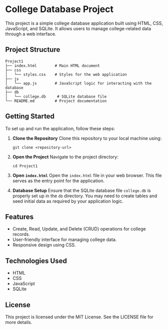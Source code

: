 # College Database Project

This project is a simple college database application built using HTML, CSS, JavaScript, and SQLite. It allows users to manage college-related data through a web interface.

## Project Structure

```
Project1
├── index.html        # Main HTML document
├── css
│   └── styles.css    # Styles for the web application
├── js
│   └── app.js        # JavaScript logic for interacting with the database
├── db
│   └── college.db     # SQLite database file
└── README.md         # Project documentation
```

## Getting Started

To set up and run the application, follow these steps:

1. **Clone the Repository**
   Clone this repository to your local machine using:
   ```
   git clone <repository-url>
   ```

2. **Open the Project**
   Navigate to the project directory:
   ```
   cd Project1
   ```

3. **Open `index.html`**
   Open the `index.html` file in your web browser. This file serves as the entry point for the application.

4. **Database Setup**
   Ensure that the SQLite database file `college.db` is properly set up in the `db` directory. You may need to create tables and seed initial data as required by your application logic.

## Features

- Create, Read, Update, and Delete (CRUD) operations for college records.
- User-friendly interface for managing college data.
- Responsive design using CSS.

## Technologies Used

- HTML
- CSS
- JavaScript
- SQLite

## License

This project is licensed under the MIT License. See the LICENSE file for more details.